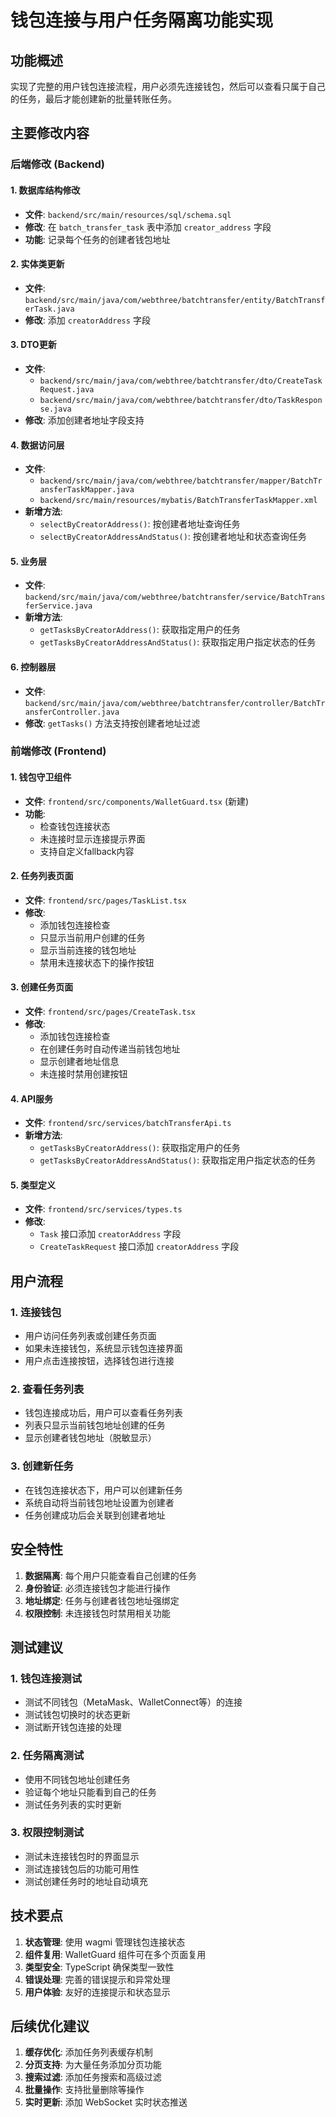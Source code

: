 # 钱包连接与用户任务隔离功能实现

## 功能概述

实现了完整的用户钱包连接流程，用户必须先连接钱包，然后可以查看只属于自己的任务，最后才能创建新的批量转账任务。

## 主要修改内容

### 后端修改 (Backend)

#### 1. 数据库结构修改
- **文件**: `backend/src/main/resources/sql/schema.sql`
- **修改**: 在 `batch_transfer_task` 表中添加 `creator_address` 字段
- **功能**: 记录每个任务的创建者钱包地址

#### 2. 实体类更新
- **文件**: `backend/src/main/java/com/webthree/batchtransfer/entity/BatchTransferTask.java`
- **修改**: 添加 `creatorAddress` 字段

#### 3. DTO更新
- **文件**: 
  - `backend/src/main/java/com/webthree/batchtransfer/dto/CreateTaskRequest.java`
  - `backend/src/main/java/com/webthree/batchtransfer/dto/TaskResponse.java`
- **修改**: 添加创建者地址字段支持

#### 4. 数据访问层
- **文件**: 
  - `backend/src/main/java/com/webthree/batchtransfer/mapper/BatchTransferTaskMapper.java`
  - `backend/src/main/resources/mybatis/BatchTransferTaskMapper.xml`
- **新增方法**:
  - `selectByCreatorAddress()`: 按创建者地址查询任务
  - `selectByCreatorAddressAndStatus()`: 按创建者地址和状态查询任务

#### 5. 业务层
- **文件**: `backend/src/main/java/com/webthree/batchtransfer/service/BatchTransferService.java`
- **新增方法**:
  - `getTasksByCreatorAddress()`: 获取指定用户的任务
  - `getTasksByCreatorAddressAndStatus()`: 获取指定用户指定状态的任务

#### 6. 控制器层
- **文件**: `backend/src/main/java/com/webthree/batchtransfer/controller/BatchTransferController.java`
- **修改**: `getTasks()` 方法支持按创建者地址过滤

### 前端修改 (Frontend)

#### 1. 钱包守卫组件
- **文件**: `frontend/src/components/WalletGuard.tsx` (新建)
- **功能**: 
  - 检查钱包连接状态
  - 未连接时显示连接提示界面
  - 支持自定义fallback内容

#### 2. 任务列表页面
- **文件**: `frontend/src/pages/TaskList.tsx`
- **修改**:
  - 添加钱包连接检查
  - 只显示当前用户创建的任务
  - 显示当前连接的钱包地址
  - 禁用未连接状态下的操作按钮

#### 3. 创建任务页面
- **文件**: `frontend/src/pages/CreateTask.tsx`
- **修改**:
  - 添加钱包连接检查
  - 在创建任务时自动传递当前钱包地址
  - 显示创建者地址信息
  - 未连接时禁用创建按钮

#### 4. API服务
- **文件**: `frontend/src/services/batchTransferApi.ts`
- **新增方法**:
  - `getTasksByCreatorAddress()`: 获取指定用户的任务
  - `getTasksByCreatorAddressAndStatus()`: 获取指定用户指定状态的任务

#### 5. 类型定义
- **文件**: `frontend/src/services/types.ts`
- **修改**: 
  - `Task` 接口添加 `creatorAddress` 字段
  - `CreateTaskRequest` 接口添加 `creatorAddress` 字段

## 用户流程

### 1. 连接钱包
- 用户访问任务列表或创建任务页面
- 如果未连接钱包，系统显示钱包连接界面
- 用户点击连接按钮，选择钱包进行连接

### 2. 查看任务列表
- 钱包连接成功后，用户可以查看任务列表
- 列表只显示当前钱包地址创建的任务
- 显示创建者钱包地址（脱敏显示）

### 3. 创建新任务
- 在钱包连接状态下，用户可以创建新任务
- 系统自动将当前钱包地址设置为创建者
- 任务创建成功后会关联到创建者地址

## 安全特性

1. **数据隔离**: 每个用户只能查看自己创建的任务
2. **身份验证**: 必须连接钱包才能进行操作
3. **地址绑定**: 任务与创建者钱包地址强绑定
4. **权限控制**: 未连接钱包时禁用相关功能

## 测试建议

### 1. 钱包连接测试
- 测试不同钱包（MetaMask、WalletConnect等）的连接
- 测试钱包切换时的状态更新
- 测试断开钱包连接的处理

### 2. 任务隔离测试
- 使用不同钱包地址创建任务
- 验证每个地址只能看到自己的任务
- 测试任务列表的实时更新

### 3. 权限控制测试
- 测试未连接钱包时的界面显示
- 测试连接钱包后的功能可用性
- 测试创建任务时的地址自动填充

## 技术要点

1. **状态管理**: 使用 wagmi 管理钱包连接状态
2. **组件复用**: WalletGuard 组件可在多个页面复用
3. **类型安全**: TypeScript 确保类型一致性
4. **错误处理**: 完善的错误提示和异常处理
5. **用户体验**: 友好的连接提示和状态显示

## 后续优化建议

1. **缓存优化**: 添加任务列表缓存机制
2. **分页支持**: 为大量任务添加分页功能
3. **搜索过滤**: 添加任务搜索和高级过滤
4. **批量操作**: 支持批量删除等操作
5. **实时更新**: 添加 WebSocket 实时状态推送